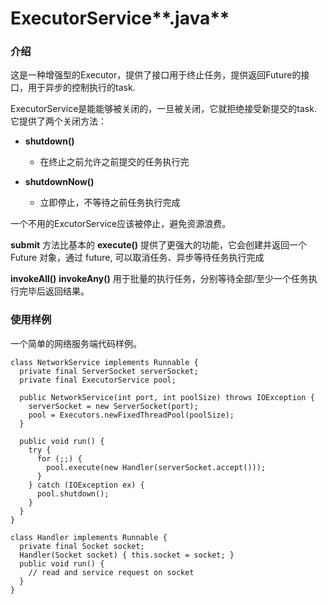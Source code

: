 # ExecutorService**.java**

### **介绍**

这是一种增强型的Executor，提供了接口用于终止任务，提供返回Future的接口，用于异步的控制执行的task.

ExecutorService是能能够被关闭的，一旦被关闭，它就拒绝接受新提交的task. 它提供了两个关闭方法：

* **shutdown\(\)**

  * 在终止之前允许之前提交的任务执行完

* **shutdownNow\(\)**

  * 立即停止，不等待之前任务执行完成


一个不用的ExcutorService应该被停止，避免资源浪费。

**submit** 方法比基本的 **execute\(\)** 提供了更强大的功能，它会创建并返回一个 Future 对象，通过 future, 可以取消任务、异步等待任务执行完成

**invokeAll\(\)** **invokeAny\(\)** 用于批量的执行任务，分别等待全部\/至少一个任务执行完毕后返回结果。

### **使用样例**

一个简单的网络服务端代码样例。

```
class NetworkService implements Runnable {
  private final ServerSocket serverSocket;
  private final ExecutorService pool;

  public NetworkService(int port, int poolSize) throws IOException {
    serverSocket = new ServerSocket(port);
    pool = Executors.newFixedThreadPool(poolSize);
  }

  public void run() { 
    try {
      for (;;) {
        pool.execute(new Handler(serverSocket.accept()));
      }
    } catch (IOException ex) {
      pool.shutdown();
    }
  }
}

class Handler implements Runnable {
  private final Socket socket;
  Handler(Socket socket) { this.socket = socket; }
  public void run() {
    // read and service request on socket
  }
}
```

